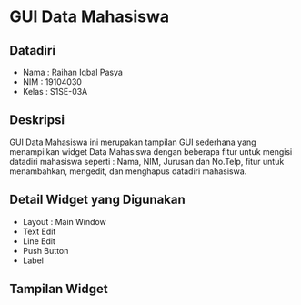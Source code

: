 # GUI Data Mahasiswa

## Datadiri
- Nama  : Raihan Iqbal Pasya
- NIM   : 19104030
- Kelas : S1SE-03A

## Deskripsi
GUI Data Mahasiswa ini merupakan tampilan GUI sederhana yang menampilkan widget Data Mahasiswa dengan beberapa fitur untuk mengisi datadiri mahasiswa seperti : Nama, NIM, Jurusan 
dan No.Telp, fitur untuk menambahkan, mengedit, dan menghapus datadiri mahasiswa.

## Detail Widget yang Digunakan
- Layout : Main Window
- Text Edit
- Line Edit
- Push Button
- Label

## Tampilan Widget
